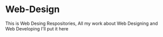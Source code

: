 # Web-Design
This is Web Desing Respositories, All my work about Web Designing and Web Developing I'll put it here
